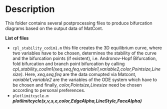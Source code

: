 # Description

This folder contains several postprocessing files to produce bifurcation diagrams based on the output data of MatCont. 

**List of files**
- `cpl_stability_codim1.m` this file creates the 3D equilibrium curve, where two variables have to be chosen, determines the stability of the curve and the bifurcation points (if existent), i.e. Andronov-Hopf Bifurcation, fold bifurcation and branch point bifurcation by calling *cpl_stability_codim1(xeq,seq,feq,variable1,variable2,color,Pointsize,Linesize)*. Here, *xeq,seq,feq* are the data comupted via Matcont, *variable1,variable2* are the variables of the ODE system which have to be chosen and finally, *color,Pointsize,Linesize* need be chosen according to personal preferences.
- `plotlimitcycle.m` ***plotlimitcycle(x,v,s,e,color,EdgeAlpha,LineStyle,FaceAlpha)***

